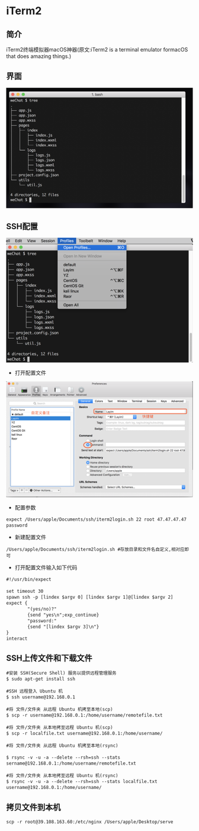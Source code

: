 # iTerm2

## 简介

iTerm2终端模拟器macOS神器(原文:iTerm2 is a terminal emulator formacOS that does amazing things.)



## 界面

![image-20180808174615600](assets/image-20180808174615600.png)



## SSH配置

![image-20180808175029586](assets/image-20180808175029586.png)

- 打开配置文件

![image-20180808175147242](assets/image-20180808175147242.png)

- 配置参数

```shell
expect /Users/apple/Documents/ssh/iterm2login.sh 22 root 47.47.47.47 password
```

- 新建配置文件

```
/Users/apple/Documents/ssh/iterm2login.sh #存放目录和文件名自定义,相对应即可
```

- 打开配置文件输入如下代码

```shell
#!/usr/bin/expect

set timeout 30
spawn ssh -p [lindex $argv 0] [lindex $argv 1]@[lindex $argv 2]
expect {
        "(yes/no)?"
        {send "yes\n";exp_continue}
        "password:"
        {send "[lindex $argv 3]\n"}
}
interact

```





## SSH上传文件和下载文件

```Shell
#安装 SSH(Secure Shell) 服务以提供远程管理服务 
$ sudo apt-get install ssh

#SSH 远程登入 Ubuntu 机 
$ ssh username@192.168.0.1

#将 文件/文件夹 从远程 Ubuntu 机拷至本地(scp) 
$ scp -r username@192.168.0.1:/home/username/remotefile.txt

#将 文件/文件夹 从本地拷至远程 Ubuntu 机(scp) 
$ scp -r localfile.txt username@192.168.0.1:/home/username/

#将 文件/文件夹 从远程 Ubuntu 机拷至本地(rsync)

$ rsync -v -u -a --delete --rsh=ssh --stats sername@192.168.0.1:/home/username/remotefile.txt

#将 文件/文件夹 从本地拷至远程 Ubuntu 机(rsync)
$ rsync -v -u -a --delete --rsh=ssh --stats localfile.txt username@192.168.0.1:/home/username/

```



## 拷贝文件到本机

```shell
scp -r root@39.108.163.60:/etc/nginx /Users/apple/Desktop/serve
```

